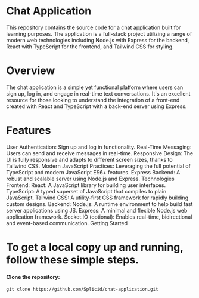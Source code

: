 # Chat Application
This repository contains the source code for a chat application built for learning purposes. The application is a full-stack project utilizing a range of modern web technologies including Node.js with Express for the backend, React with TypeScript for the frontend, and Tailwind CSS for styling.

# Overview
The chat application is a simple yet functional platform where users can sign up, log in, and engage in real-time text conversations. It's an excellent resource for those looking to understand the integration of a front-end created with React and TypeScript with a back-end server using Express.

# Features
User Authentication: Sign up and log in functionality.
Real-Time Messaging: Users can send and receive messages in real-time.
Responsive Design: The UI is fully responsive and adapts to different screen sizes, thanks to Tailwind CSS.
Modern JavaScript Practices: Leveraging the full potential of TypeScript and modern JavaScript ES6+ features.
Express Backend: A robust and scalable server using Node.js and Express.
Technologies
Frontend:
React: A JavaScript library for building user interfaces.
TypeScript: A typed superset of JavaScript that compiles to plain JavaScript.
Tailwind CSS: A utility-first CSS framework for rapidly building custom designs.
Backend:
Node.js: A runtime environment to help build fast server applications using JS.
Express: A minimal and flexible Node.js web application framework.
Socket.IO (optional): Enables real-time, bidirectional and event-based communication.
Getting Started

# To get a local copy up and running, follow these simple steps.
#### Clone the repository: 
`git clone https://github.com/Splicid/chat-application.git`
